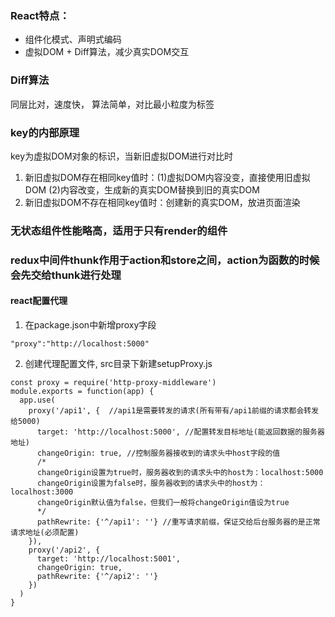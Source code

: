### React特点： 
- 组件化模式、声明式编码
- 虚拟DOM + Diff算法，减少真实DOM交互

### Diff算法
同层比对，速度快， 算法简单，对比最小粒度为标签

### key的内部原理
key为虚拟DOM对象的标识，当新旧虚拟DOM进行对比时
1. 新旧虚拟DOM存在相同key值时：(1)虚拟DOM内容没变，直接使用旧虚拟DOM (2)内容改变，生成新的真实DOM替换到旧的真实DOM
2. 新旧虚拟DOM不存在相同key值时：创建新的真实DOM，放进页面渲染

### 无状态组件性能略高，适用于只有render的组件

### redux中间件thunk作用于action和store之间，action为函数的时候会先交给thunk进行处理

#### react配置代理
1. 在package.json中新增proxy字段
```
"proxy":"http://localhost:5000"
```
2. 创建代理配置文件, src目录下新建setupProxy.js
```
const proxy = require('http-proxy-middleware')
module.exports = function(app) {
  app.use(
    proxy('/api1', {  //api1是需要转发的请求(所有带有/api1前缀的请求都会转发给5000)
      target: 'http://localhost:5000', //配置转发目标地址(能返回数据的服务器地址)
      changeOrigin: true, //控制服务器接收到的请求头中host字段的值
      /*
      changeOrigin设置为true时，服务器收到的请求头中的host为：localhost:5000
      changeOrigin设置为false时，服务器收到的请求头中的host为：localhost:3000
      changeOrigin默认值为false，但我们一般将changeOrigin值设为true
      */
      pathRewrite: {'^/api1': ''} //重写请求前缀，保证交给后台服务器的是正常请求地址(必须配置)
    }),
    proxy('/api2', { 
      target: 'http://localhost:5001',
      changeOrigin: true,
      pathRewrite: {'^/api2': ''}
    })
  )
}
```

